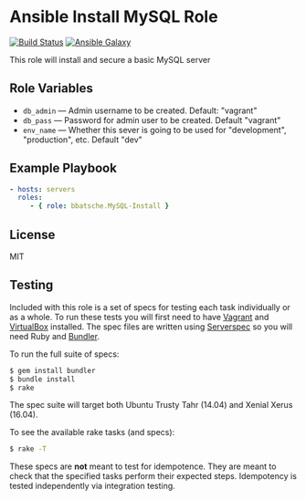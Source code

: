 Ansible Install MySQL Role
==========================

[![Build Status](https://travis-ci.org/bbatsche/Ansible-MySQL-Install-Role.svg)](https://travis-ci.org/bbatsche/Ansible-MySQL-Install-Role)
[![Ansible Galaxy](https://img.shields.io/ansible/role/6893.svg)](https://galaxy.ansible.com/detail#/role/6893)

This role will install and secure a basic MySQL server

Role Variables
--------------

- `db_admin` &mdash; Admin username to be created. Default: "vagrant"
- `db_pass` &mdash; Password for admin user to be created. Default "vagrant"
- `env_name` &mdash; Whether this sever is going to be used for "development", "production", etc. Default "dev"

Example Playbook
----------------

```yml
- hosts: servers
  roles:
     - { role: bbatsche.MySQL-Install }
```

License
-------

MIT

Testing
-------

Included with this role is a set of specs for testing each task individually or as a whole. To run these tests you will first need to have [Vagrant](https://www.vagrantup.com/) and [VirtualBox](https://www.virtualbox.org/) installed. The spec files are written using [Serverspec](http://serverspec.org/) so you will need Ruby and [Bundler](http://bundler.io/).

To run the full suite of specs:

```bash
$ gem install bundler
$ bundle install
$ rake
```

The spec suite will target both Ubuntu Trusty Tahr (14.04) and Xenial Xerus (16.04).

To see the available rake tasks (and specs):

```bash
$ rake -T
```

These specs are **not** meant to test for idempotence. They are meant to check that the specified tasks perform their expected steps. Idempotency is tested independently via integration testing.

